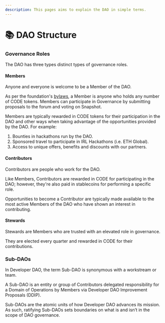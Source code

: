 ```yaml
---
description: This pages aims to explain the DAO in simple terms.
---
```


# 📚 DAO Structure

### Governance Roles

The DAO has three types distinct types of governance roles.

#### Members

Anyone and everyone is welcome to be a Member of the DAO.

As per the foundation's [bylaws](https://github.com/Developer-DAO/the-developer-dao-foundation/blob/main/foundation-docs/Bylaws%20-%20The%20Developer%20DAO%20Foundation.pdf), a Member is anyone who holds any number of CODE tokens. Members can participate in Governance by submitting proposals to the forum and voting on Snapshot.

Members are typically rewarded in CODE tokens for their participation in the DAO and other ways when taking advantage of the opportunities provided by the DAO. For example:

1. Bounties in hackathons run by the DAO.
2. Sponsored travel to participate in IRL Hackathons (i.e. ETH Global).
3. Access to unique offers, benefits and discounts with our partners.

#### Contributors

Contributors are people who work for the DAO.

Like Members, Contributors are rewarded in CODE for participating in the DAO; however, they're also paid in stablecoins for performing a specific role.&#x20;

Opportunities to become a Contributor are typically made available to the most active Members of the DAO who have shown an interest in contributing.

#### Stewards

Stewards are Members who are trusted with an elevated role in governance.

They are elected every quarter and rewarded in CODE for their contributions.&#x20;

### Sub-DAOs

In Developer DAO, the term Sub-DAO is synonymous with a workstream or team.

A Sub-DAO is an entity or group of Contributors delegated responsibility for a Domain of Operations by Members via Developer DAO Improvement Proposals (DDIP).

Sub-DAOs are the atomic units of how Developer DAO advances its mission. As such, ratifying Sub-DAOs sets boundaries on what is and isn’t in the scope of DAO governance.

